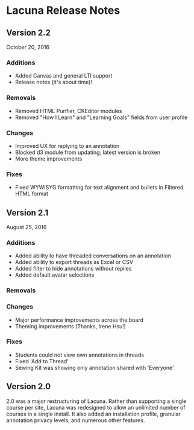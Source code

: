 Lacuna Release Notes
====================

Version 2.2
-----------
October 20, 2016

### Additions
 * Added Canvas and general LTI support
 * Release notes (it's about time)!

### Removals
 * Removed HTML Purifier, CKEditor modules
 * Removed "How I Learn" and "Learning Goals" fields from user profile

### Changes
 * Improved UX for replying to an annotation
 * Blocked d3 module from updating; latest version is broken
 * More theme improvements

### Fixes
 * Fixed WYWISYG formatting for text alignment and bullets in Filtered HTML format

Version 2.1 
-----------
August 25, 2016

### Additions
 * Added ability to have threaded conversations on an annotation
 * Added ability to export threads as Excel or CSV
 * Added filter to hide annotations without replies
 * Added default avatar selections

### Removals

### Changes
 * Major performance improvements across the board
 * Theming improvements (Thanks, Irene Hsu!)

### Fixes
 * Students could not view own annotations in threads
 * Fixed 'Add to Thread'
 * Sewing Kit was showing only annotation shared with 'Everyone'
 
Version 2.0
-----------
2.0 was a major restructuring of Lacuna. Rather than supporting a single course per site, Lacuna was redesigned to allow an unlimited number of courses in a single install. It also added an installation profile, granular annotation privacy levels, and numerous other features.